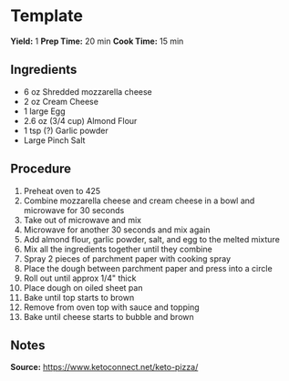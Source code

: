 # Template
**Yield:** 1
**Prep Time:** 20 min
**Cook Time:** 15 min

## Ingredients
- 6 oz Shredded mozzarella cheese
- 2 oz Cream Cheese
- 1 large Egg
- 2.6 oz (3/4 cup) Almond Flour
- 1 tsp (?) Garlic powder
- Large Pinch Salt

## Procedure
1. Preheat oven to 425
2. Combine mozzarella cheese and cream cheese in a bowl and microwave for 30 seconds
3. Take out of microwave and mix
4. Microwave for another 30 seconds and mix again
5. Add almond flour, garlic powder, salt, and egg to the melted mixture
6. Mix all the ingredients together until they combine
7. Spray 2 pieces of parchment paper with cooking spray
8. Place the dough between parchment paper and press into a circle
9. Roll out until approx 1/4" thick
10. Place dough on oiled sheet pan
11. Bake until top starts to brown
12. Remove from oven top with sauce and topping
13. Bake until cheese starts to bubble and brown

## Notes
**Source:** https://www.ketoconnect.net/keto-pizza/
